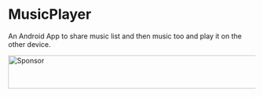 # MusicPlayer
An Android App to share music list and then music too and play it on the other device. 

<a target='_blank' rel='nofollow' href='https://app.codesponsor.io/link/As7RZLNBAMSNCAFdWx5r75nM/karuppiah7890/MusicPlayer'>
  <img alt='Sponsor' width='888' height='68' src='https://app.codesponsor.io/embed/As7RZLNBAMSNCAFdWx5r75nM/karuppiah7890/MusicPlayer.svg' />
</a>
